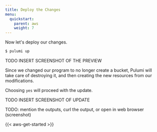 ```yaml
---
title: Deploy the Changes
menu:
  quickstart:
    parent: aws
    weight: 7
---
```


Now let's deploy our changes.

```bash
$ pulumi up
```

TODO INSERT SCREENSHOT OF THE PREVIEW

Since we changed our program to no longer create a bucket, Pulumi will take care of destroying it, and then creating the new resources from our modifications.

Choosing `yes` will proceed with the update.

TODO INSERT SCREENSHOT OF UPDATE

TODO: mention the outputs, curl the output, or open in web browser (screenshot)

{{< aws-get-started >}}
